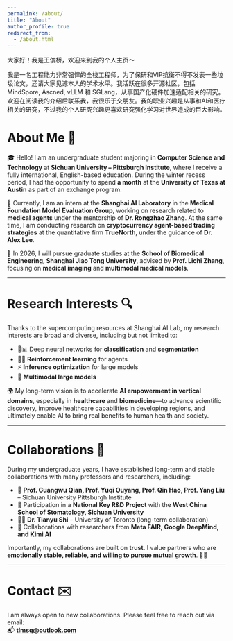 ```yaml
---
permalink: /about/
title: "About"
author_profile: true
redirect_from: 
  - /about.html
---
```


大家好！我是王俊桥，欢迎来到我的个人主页～

我是一名工程能力非常强悍的全栈工程师，为了保研和VIP抗衡不得不发表一些垃圾论文，还请大家见谅本人的学术水平。我活跃在很多开源社区，包括MindSpore, Ascned, vLLM 和 SGLang，从事国产化硬件加速适配相关的研究。欢迎在阅读我的介绍后联系我，我很乐于交朋友。我的职业兴趣是从事和AI和医疗相关的研究，不过我的个人研究兴趣更喜欢研究强化学习对世界造成的巨大影响。

# About Me 👋

🎓 Hello! I am an undergraduate student majoring in **Computer Science and Technology** at **Sichuan University – Pittsburgh Institute**, where I receive a fully international, English-based education. During the winter recess period, I had the opportunity to spend **a month** at the **University of Texas at Austin** as part of an exchange program. 

🧪 Currently, I am an intern at the **Shanghai AI Laboratory** in the **Medical Foundation Model Evaluation Group**, working on research related to **medical agents** under the mentorship of **Dr. Rongzhao Zhang**. At the same time, I am conducting research on **cryptocurrency agent-based trading strategies** at the quantitative firm **TrueNorth**, under the guidance of **Dr. Alex Lee**.  

🎯 In 2026, I will pursue graduate studies at the **School of Biomedical Engineering, Shanghai Jiao Tong University**, advised by **Prof. Lichi Zhang**, focusing on **medical imaging** and **multimodal medical models**.

---

# Research Interests 🔍

Thanks to the supercomputing resources at Shanghai AI Lab, my research interests are broad and diverse, including but not limited to:

- 🧠📊 Deep neural networks for **classification** and **segmentation**  
- 🤖🧭 **Reinforcement learning** for agents  
- ⚡️ **Inference optimization** for large models  
- 🧬 **Multimodal large models**  

🌍 My long-term vision is to accelerate **AI empowerment in vertical domains**, especially in **healthcare** and **biomedicine**—to advance scientific discovery, improve healthcare capabilities in developing regions, and ultimately enable AI to bring real benefits to human health and society.

---

# Collaborations 🤝

During my undergraduate years, I have established long-term and stable collaborations with many professors and researchers, including:

- 🏫 **Prof. Guangwu Qian, Prof. Yuqi Ouyang, Prof. Qin Hao, Prof. Yang Liu** – Sichuan University Pittsburgh Institute  
- 🧪 Participation in a **National Key R&D Project** with the **West China School of Stomatology, Sichuan University**  
- 🧑‍🔬 **Dr. Tianyu Shi** – University of Toronto (long-term collaboration)  
- 🏢 Collaborations with researchers from **Meta FAIR, Google DeepMind, and Kimi AI**

Importantly, my collaborations are built on **trust**. I value partners who are **emotionally stable, reliable, and willing to pursue mutual growth**. 🤝💪  

---

# Contact ✉️

I am always open to new collaborations. Please feel free to reach out via email:  
📬 **[tlmsq@outlook.com](mailto:tlmsq@outlook.com)**  


